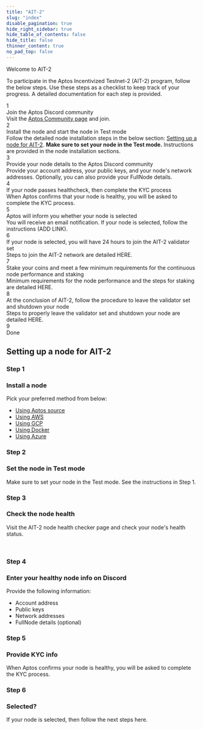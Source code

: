 ```yaml
---
title: "AIT-2"
slug: "index"
disable_pagination: true
hide_right_sidebar: true
hide_table_of_contents: false
hide_title: false
thinner_content: true
no_pad_top: false
---
```


<p class="card-section-h2">Welcome to AIT-2</p>

To participate in the Aptos Incentivized Testnet-2 (AIT-2) program, follow the below steps. Use these steps as a checklist to keep track of your progress. A detailed documentation for each step is provided.

 <div class="docs-card-container">
<div class="step">
    <div>
        <div class="circle">1</div>
    </div>
    <div>
        <div class="step-title">Join the Aptos Discord community</div>
        <div class="step-caption">Visit the <a class="reference external" href="https://community.aptoslabs.com/">Aptos Community page</a> and join.  </div>
    </div>
</div>
<div class="step">
    <div>
        <div class="circle">2</div>
    </div>
    <div>
        <div class="step-title">Install the node and start the node in Test mode</div>
        <div class="step-caption">Follow the detailed node installation steps in the below section: <a href="http://localhost:3000/tutorials/validator-node/index#setting-up-a-node-for-ait-2">Setting up a node for AIT-2</a>. <strong>Make sure to set your node in the Test mode.</strong> Instructions are provided in the node installation sections. </div>
    </div>
</div>
<div class="step">
    <div>
        <div class="circle">3</div>
    </div>
    <div>
        <div class="step-title">Provide your node details to the Aptos Discord community</div>
        <div class="step-caption">Provide your account address, your public keys, and your node's network addresses. Optionally, you can also provide your FullNode details. </div>
    </div>
</div>
<div class="step">
    <div>
        <div class="circle">4</div>
    </div>
    <div>
        <div class="step-title">If your node passes healthcheck, then complete the KYC process</div>
        <div class="step-caption">When Aptos confirms that your node is healthy, you will be asked to complete the KYC process. </div>
    </div>
</div>
<div class="step">
    <div>
        <div class="circle">5</div>
    </div>
    <div>
        <div class="step-title">Aptos will inform you whether your node is selected</div>
        <div class="step-caption">You will receive an email notification. If your node is selected, follow the  instructions (ADD LINK). </div>
    </div>
</div>
<div class="step">
    <div>
        <div class="circle">6</div>
    </div>
    <div>
        <div class="step-title">If your node is selected, you will have 24 hours to join the AIT-2 validator set</div>
        <div class="step-caption">Steps to join the AIT-2 network are detailed HERE.</div>
    </div>
</div>
<div class="step">
    <div>
        <div class="circle">7</div>
    </div>
    <div>
        <div class="step-title">Stake your coins and meet a few minimum requirements for the continuous node performance and staking</div>
        <div class="step-caption">Minimum requirements for the node performance and the steps for staking are detailed HERE. </div>
    </div>
</div>
<div class="step">
    <div>
        <div class="circle">8</div>
    </div>
    <div>
        <div class="step-title">At the conclusion of AIT-2, follow the procedure to leave the validator set and shutdown your node</div>
        <div class="step-caption">Steps to properly leave the validator set and shutdown your node are detailed HERE. </div>
    </div>
</div>
<div class="step">
    <div>
    <div class="step-active circle">9</div>
    </div>
    <div>
    <div class="step-title">Done</div>
    </div>
    </div>
    </div>

<div>

## Setting up a node for AIT-2 

<div class="timeline">
<div class="row row-cols-1 row-cols-md-3 g-4">
  <div class="col">
    <div class="card h-100">
    <h3 class="card-header">Step 1</h3>
      <div class="card-body d-flex flex-column">
        <h3 class="card-title">Install a node</h3>
        <p class="card-text">Pick your preferred method from below:</p>
        <ul class="list-group list-group-flush">
          <li class="list-group-item"><a href="https://aptos.dev/tutorials/validator-node/run-validator-node-using-source/" class="card-link">Using Aptos source</a></li>
          <li class="list-group-item"><a href="https://aptos.dev/tutorials/validator-node/run-validator-node-using-aws" class="card-link">Using AWS</a></li>
          <li class="list-group-item"><a href="https://aptos.dev/tutorials/validator-node/run-validator-node-using-gcp" class="card-link">Using GCP</a></li>
          <li class="list-group-item"><a href="https://aptos.dev/tutorials/validator-node/run-validator-node-using-docker" class="card-link">Using Docker</a></li>
          <li class="list-group-item"><a href="https://aptos.dev/tutorials/validator-node/run-validator-node-using-azure" class="card-link">Using Azure</a></li>
        </ul>
      </div>
    </div>
  </div>
  <div class="col">
    <div class="card h-100">
     <h3 class="card-header">Step 2</h3>
      <div class="card-body d-flex flex-column">
        <h3 class="card-title">Set the node in Test mode</h3>
        <p class="card-text">Make sure to set your node in the Test mode. See the instructions in Step 1.</p>     
      </div>
    </div>
  </div>
  <div class="col">
    <div class="card h-100">   
    <h3 class="card-header">Step 3</h3>
      <div class="card-body d-flex flex-column">
        <h3 class="card-title">Check the node health</h3>
        <p class="card-text">Visit the AIT-2 node health checker page and check your node's health status.</p>
      </div>
    </div>
  </div>
</div>
<br />
<div class="row row-cols-1 row-cols-md-3 g-4">
  <div class="col">
    <div class="card h-100">
    <h3 class="card-header">Step 4</h3>
      <div class="card-body d-flex flex-column">
        <h3 class="card-title">Enter your healthy node info on Discord</h3>
        <p class="card-text">Provide the following information:</p>
        <ul class="list-group list-group-flush">
          <li class="list-group-item">Account address</li>
          <li class="list-group-item">Public keys</li>
          <li class="list-group-item">Network addresses</li>
          <li class="list-group-item">FullNode details (optional)</li>
        </ul>
      </div>
    </div>
  </div>
  <div class="col">
    <div class="card h-100">
     <h3 class="card-header">Step 5</h3>
      <div class="card-body d-flex flex-column">
        <h3 class="card-title">Provide KYC info</h3>
        <p class="card-text">When Aptos confirms your node is healthy, you will be asked to complete the KYC process.</p>     
      </div>
    </div>
  </div>
  <div class="col">
    <div class="card h-100">   
    <h3 class="card-header">Step 6</h3>
      <div class="card-body d-flex flex-column">
        <h3 class="card-title">Selected?</h3>
        <p class="card-text">If your node is selected, then follow the next steps here.</p>
      </div>
    </div>
  </div>
</div>
</div>
</div>
<br />
<br />

